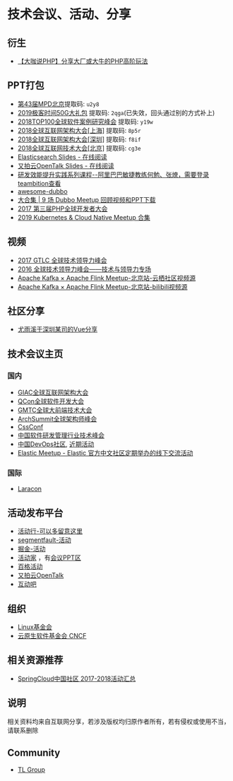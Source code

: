 # 技术会议、活动、分享

## 衍生
* [【大咖说PHP】分享大厂或大牛的PHP高阶玩法](https://github.com/baiyutang/awesome-php-meetup)
## PPT打包
* [第43届MPD北京](https://pan.baidu.com/s/1rcuUX_E7fdGgu2-2rsSFXg)提取码:  <code>u2y8 </code>
* [2019极客时间50G大礼包](https://pan.baidu.com/s/1wBEZVPh9NgUM49IoqH1CQw) 提取码: <code>2qga</code>(已失效，回头通过别的方式补上)
* [2018TOP100全球软件案例研究峰会]( https://pan.baidu.com/s/1OyT4ahErtslMhgiv3yYtig) 提取码: <code>y19w</code>
* [2018全球互联网架构大会[上海]](https://pan.baidu.com/s/1WVrWqS0MTvoD9sAW6iOlnQ) 提取码: <code>8p5r</code>
* [2018全球互联网架构大会[深圳]](https://pan.baidu.com/s/14Ozt75PYif_clustviXOkA) 提取码: <code>f8if</code>
* [2018全球互联网技术大会[北京]](https://pan.baidu.com/s/1MWbYOIFGLXSEQNL2fV_BQg) 提取码: <code>cg3e</code>
* [Elasticsearch Slides - 在线阅读](https://elasticsearch.cn/slides/)
* [又拍云OpenTalk Slides - 在线阅读](https://opentalk.upyun.com/)
* [研发效能提升实践系列课程--阿里巴巴敏捷教练何勉、张燎，需要登录teambition查看](https://www.teambition.com/project/5cec95108eb42a001972fc3b/tasks/scrum/5cec951137be42001ae38f7a)
* [awesome-dubbo](https://github.com/dubbo/awesome-dubbo)
* [大合集 | 9 场 Dubbo Meetup 回顾视频和PPT下载](http://1t.click/xmd)
* [2017 第三届PHP全球开发者大会](https://github.com/devlinkcn/ppts_for_php2017)
* [2019 Kubernetes & Cloud Native Meetup 合集](https://mp.weixin.qq.com/s/KDQKPf6E-8Usj7jXsSXynQ)

## 视频
* [2017 GTLC 全球技术领导力峰会](https://daxue.qq.com/content/content/id/3384)
* [2016 全球技术领导力峰会——技术与领导力专场](https://daxue.qq.com/content/content/id/2732)
* [Apache Kafka × Apache Flink Meetup-北京站-云栖社区视频源](https://yq.aliyun.com/live/981)
* [Apache Kafka × Apache Flink Meetup-北京站-bilibili视频源](https://space.bilibili.com/33807709)

## 社区分享
* [尤雨溪于深圳某司的Vue分享](https://juejin.im/post/5cf7699751882574805994c5)

## 技术会议主页
### 国内
* [GIAC全球互联网架构大会](http://www.thegiac.com/index.php)
* [QCon全球软件开发大会](https://2019.qconbeijing.com/)
* [GMTC全球大前端技术大会](https://gmtc2019.geekbang.org/)
* [ArchSummit全球架构师峰会](https://sz2019.archsummit.com/)
* [CssConf](http://cssconf.org/)
* [中国软件研发管理行业技术峰会](http://www.csdisummit.com/)
* [中国DevOps社区](https://DevOpsChina.org),  [近期活动](https://www.hdb.com/u/bqaf3u.html)
* [Elastic Meetup - Elastic 官方中文社区定期举办的线下交流活动](https://meetup.elasticsearch.cn/event/index.html)
### 国际
* [Laracon](https://laracon.net/)

## 活动发布平台
* [活动行-可以多留意这里](http://www.huodongxing.com/)
* [segmentfault-活动](https://segmentfault.com/events)
* [掘金-活动](https://juejin.im/events/all)
* [活动家](https://www.huodongjia.com/) ，有[会议PPT区](https://doc.huodongjia.com/)
* [百格活动](https://www.bagevent.com/)
* [又拍云OpenTalk](https://opentalk.upyun.com/)
* [互动吧](https://www.hdb.com/)
## 组织
* [Linux基金会](https://linuxfoundation.cn/)
* [云原生软件基金会 CNCF ](https://www.cncf.io/)

## 相关资源推荐
* [SpringCloud中国社区 2017-2018活动汇总](https://github.com/SpringCloud/spring-cloud-document)

## 说明
相关资料均来自互联网分享，若涉及版权均归原作者所有，若有侵权或使用不当，请联系删除
## Community
* [TL Group](https://t.me/joinchat/KR5uJBYVrA-78poMy94P7w)
